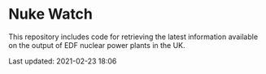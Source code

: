 # Nuke Watch

This repository includes code for retrieving the latest information available on the output of EDF nuclear power plants in the UK.

Last updated: 2021-02-23 18:06